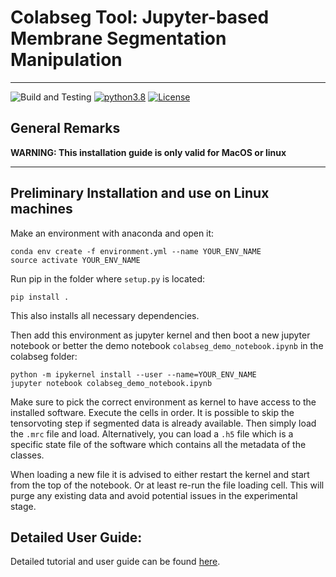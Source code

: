 # Colabseg Tool: Jupyter-based Membrane Segmentation Manipulation
---
![Build and Testing](https://github.com/KosinskiLab/colabseg/actions/workflows/python-app.yml/badge.svg) [![python3.8](https://img.shields.io/badge/python-3.8-blue.svg)](https://www.python.org/downloads/release/python-360/) [![License](https://img.shields.io/badge/License-Apache_2.0-blue.svg)](https://opensource.org/licenses/Apache-2.0)

## General Remarks

**WARNING: This installation guide is only valid for MacOS or linux**

---
## Preliminary Installation and use on Linux machines
Make an environment with anaconda and open it:

```
conda env create -f environment.yml --name YOUR_ENV_NAME
source activate YOUR_ENV_NAME
```
Run pip in the folder where `setup.py` is located:
```
pip install .
```

This also installs all necessary dependencies.

Then add this environment as jupyter kernel and then boot a new jupyter notebook or better the demo notebook `colabseg_demo_notebook.ipynb` in the colabseg folder:

```
python -m ipykernel install --user --name=YOUR_ENV_NAME
jupyter notebook colabseg_demo_notebook.ipynb
```
Make sure to pick the correct environment as kernel to have access to the installed software. Execute the cells in order. It is possible to skip the tensorvoting step if segmented data is already available. Then simply load the `.mrc` file and load. Alternatively, you can load a `.h5` file which is a specific state file of the software which contains all the metadata of the classes.

When loading a new file it is advised to either restart the kernel and start from the top of the notebook. Or at least re-run the file loading cell. This will purge any existing data and avoid potential issues in the experimental stage.

## Detailed User Guide:
Detailed tutorial and user guide can be found [here](https://kosinskilab.github.io/colabseg/).
